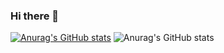 ### Hi there 👋

[![Anurag's GitHub stats](https://github-readme-stats.vercel.app/api?username=DiodeCN)](https://github.com/anuraghazra/github-readme-stats)
![Anurag's GitHub stats](https://github-readme-stats.vercel.app/api?username=anuraghazra&show_icons=true&theme=Dark)
